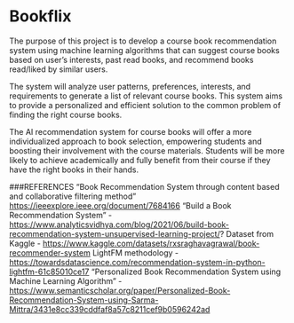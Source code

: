 # Bookflix
The purpose of this project is to develop a course book recommendation system using machine learning algorithms that can suggest course books based on user’s interests, past read books, and recommend books read/liked by similar users. 

The system will analyze user patterns, preferences, interests, and requirements to generate a list of relevant course books. This system aims to provide a personalized and efficient solution to the common problem of finding the right course books.
 
The AI recommendation system for course books will offer a more individualized approach to book selection, empowering students and boosting their involvement with the course materials. Students will be more likely to achieve academically and fully benefit from their course if they have the right books in their hands.

###REFERENCES
“Book Recommendation System through content based and collaborative filtering method” https://ieeexplore.ieee.org/document/7684166
“Build a Book Recommendation System” - https://www.analyticsvidhya.com/blog/2021/06/build-book-recommendation-system-unsupervised-learning-project/?
Dataset from Kaggle - https://www.kaggle.com/datasets/rxsraghavagrawal/book-recommender-system
LightFM methodology - https://towardsdatascience.com/recommendation-system-in-python-lightfm-61c85010ce17
“Personalized Book Recommendation System using Machine Learning Algorithm” -https://www.semanticscholar.org/paper/Personalized-Book-Recommendation-System-using-Sarma-Mittra/3431e8cc339cddfaf8a57c8211cef9b0596242ad
